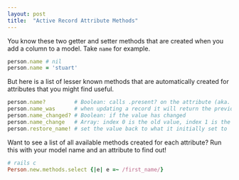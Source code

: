 ```yaml
---
layout: post
title:  "Active Record Attribute Methods"
---
```

You know these two getter and setter methods that are created when you add a column to a model. Take `name` for example.
```ruby
person.name # nil
person.name = 'stuart'
```
But here is a list of lesser known methods that are automatically created for attributes that you might find useful.
```ruby
person.name?         # Boolean: calls .present? on the attribute (aka. nil, false, or '')
person.name_was      # when updating a record it will return the previously set value
person.name_changed? # Boolean: if the value has changed
person.name_change   # Array: index 0 is the old value, index 1 is the new value
person.restore_name! # set the value back to what it initially set to
```
Want to see a list of all available methods created for each attribute? Run this with your model name and an attribute to find out!
```ruby
# rails c
Person.new.methods.select {|e| e =~ /first_name/}
```
